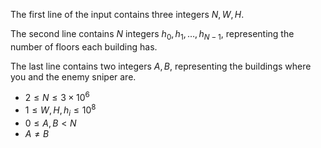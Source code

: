 The first line of the input contains three integers $N, W, H$.

The second line contains $N$ integers $h_0, h_1, \dots, h_{N-1}$, representing the number of floors each building has.

The last line contains two integers $A, B$, representing the buildings where you and the enemy sniper are.

- $2 \leq N \leq 3\times 10^6$
- $1 \leq W, H, h_i \leq 10^8$
- $0 \leq A, B < N$
- $A \neq B$

